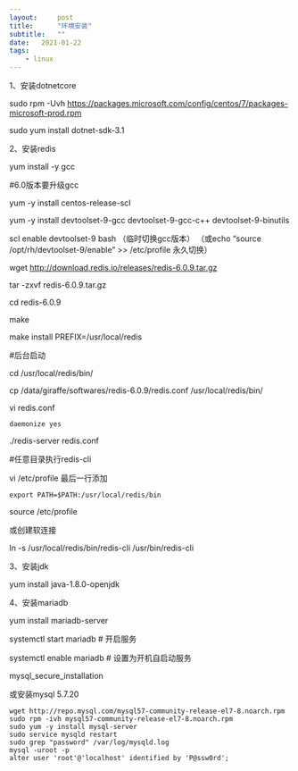 ```yaml
---
layout:     post
title:      "环境安装"
subtitle:   "" 
date:   2021-01-22
tags:
    - linux
---
```

1、安装dotnetcore

sudo rpm -Uvh https://packages.microsoft.com/config/centos/7/packages-microsoft-prod.rpm

sudo yum install dotnet-sdk-3.1

2、安装redis

yum install -y gcc

#6.0版本要升级gcc

yum -y install centos-release-scl

yum -y install devtoolset-9-gcc devtoolset-9-gcc-c++ devtoolset-9-binutils

scl enable devtoolset-9 bash （临时切换gcc版本）
（或echo “source /opt/rh/devtoolset-9/enable” >> /etc/profile 永久切换）

wget http://download.redis.io/releases/redis-6.0.9.tar.gz

tar -zxvf redis-6.0.9.tar.gz

cd redis-6.0.9

make

make install PREFIX=/usr/local/redis

#后台启动

cd /usr/local/redis/bin/

cp /data/giraffe/softwares/redis-6.0.9/redis.conf /usr/local/redis/bin/

vi redis.conf

	daemonize yes

./redis-server redis.conf

#任意目录执行redis-cli

vi /etc/profile 最后一行添加

	export PATH=$PATH:/usr/local/redis/bin

source /etc/profile 

或创建软连接

ln -s /usr/local/redis/bin/redis-cli /usr/bin/redis-cli

3、安装jdk

yum install java-1.8.0-openjdk

4、安装mariadb

yum install mariadb-server

systemctl start mariadb  # 开启服务

systemctl enable mariadb  # 设置为开机自启动服务

mysql_secure_installation

或安装mysql 5.7.20
```
wget http://repo.mysql.com/mysql57-community-release-el7-8.noarch.rpm
sudo rpm -ivh mysql57-community-release-el7-8.noarch.rpm
sudo yum -y install mysql-server
sudo service mysqld restart
sudo grep "password" /var/log/mysqld.log
mysql -uroot -p
alter user 'root'@'localhost' identified by 'P@ssw0rd';
```

